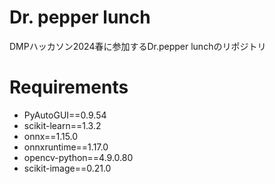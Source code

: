 # Dr. pepper lunch
DMPハッカソン2024春に参加するDr.pepper lunchのリポジトリ



# Requirements
- PyAutoGUI==0.9.54
- scikit-learn==1.3.2
- onnx==1.15.0
- onnxruntime==1.17.0
- opencv-python==4.9.0.80
- scikit-image==0.21.0
